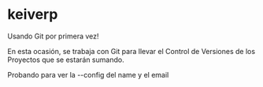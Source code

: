 # keiverp
Usando Git por primera vez!

En esta ocasión, se trabaja con Git para llevar el Control de Versiones de los Proyectos que se estarán sumando. 

Probando para ver la --config del name y el email